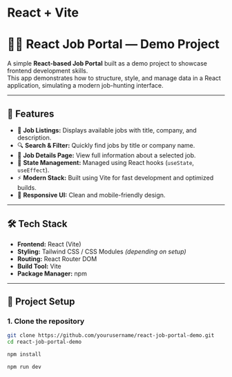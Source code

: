 # React + Vite
# 🧑‍💼 React Job Portal — Demo Project

A simple **React-based Job Portal** built as a demo project to showcase frontend development skills.  
This app demonstrates how to structure, style, and manage data in a React application, simulating a modern job-hunting interface.

---

## 🚀 Features

- 🧭 **Job Listings:** Displays available jobs with title, company, and description.  
- 🔍 **Search & Filter:** Quickly find jobs by title or company name.  
- 🪪 **Job Details Page:** View full information about a selected job.  
- 💾 **State Management:** Managed using React hooks (`useState`, `useEffect`).  
- ⚡ **Modern Stack:** Built using Vite for fast development and optimized builds.  
- 🎨 **Responsive UI:** Clean and mobile-friendly design.

---

## 🛠️ Tech Stack

- **Frontend:** React (Vite)
- **Styling:** Tailwind CSS / CSS Modules *(depending on setup)*
- **Routing:** React Router DOM
- **Build Tool:** Vite
- **Package Manager:** npm

---

## 📂 Project Setup

### 1. Clone the repository
```bash
git clone https://github.com/yourusername/react-job-portal-demo.git
cd react-job-portal-demo

npm install

npm run dev

```
